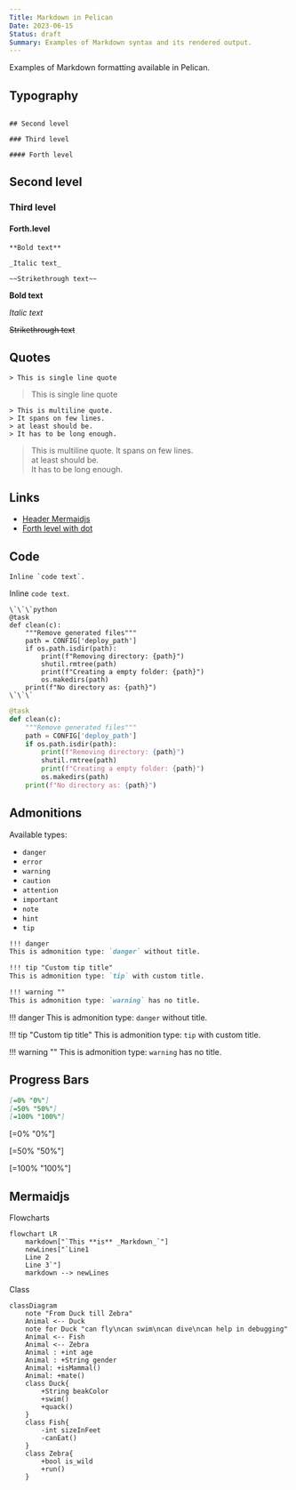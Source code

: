 ```yaml
---
Title: Markdown in Pelican
Date: 2023-06-15
Status: draft
Summary: Examples of Markdown syntax and its rendered output.
---
```


Examples of Markdown formatting available in Pelican.

## Typography

```

## Second level

### Third level

#### Forth level
```

## Second level

### Third level

#### Forth.level

```
**Bold text**

_Italic text_

~~Strikethrough text~~
```

**Bold text**

_Italic text_

~~Strikethrough text~~

## Quotes

```
> This is single line quote
```

> This is single line quote

```
> This is multiline quote.
> It spans on few lines.
> at least should be.
> It has to be long enough.
```

> This is multiline quote.
> It spans on few lines.  
> at least should be.  
> It has to be long enough.

## Links

-   [Header Mermaidjs](#mermaidjs)
-   [Forth level with dot](#forthlevel)

## Code

```
Inline `code text`.
```

Inline `code text`.

```
\`\`\`python
@task
def clean(c):
    """Remove generated files"""
    path = CONFIG['deploy_path']
    if os.path.isdir(path):
        print(f"Removing directory: {path}")
        shutil.rmtree(path)
        print(f"Creating a empty folder: {path}")
        os.makedirs(path)
    print(f"No directory as: {path}")
\`\`\`

```

```python
@task
def clean(c):
    """Remove generated files"""
    path = CONFIG['deploy_path']
    if os.path.isdir(path):
        print(f"Removing directory: {path}")
        shutil.rmtree(path)
        print(f"Creating a empty folder: {path}")
        os.makedirs(path)
    print(f"No directory as: {path}")
```

## Admonitions

Available types:

-   `danger`
-   `error`
-   `warning`
-   `caution`
-   `attention`
-   `important`
-   `note`
-   `hint`
-   `tip`

```markdown
!!! danger
This is admonition type: `danger` without title.

!!! tip "Custom tip title"
This is admonition type: `tip` with custom title.

!!! warning ""
This is admonition type: `warning` has no title.
```

!!! danger
This is admonition type: `danger` without title.

!!! tip "Custom tip title"
This is admonition type: `tip` with custom title.

!!! warning ""
This is admonition type: `warning` has no title.

## Progress Bars

```markdown
[=0% "0%"]
[=50% "50%"]
[=100% "100%"]
```

[=0% "0%"]

[=50% "50%"]

[=100% "100%"]

## Mermaidjs

Flowcharts

```mermaid
flowchart LR
    markdown["`This **is** _Markdown_`"]
    newLines["`Line1
    Line 2
    Line 3`"]
    markdown --> newLines
```

Class

```mermaid
classDiagram
    note "From Duck till Zebra"
    Animal <-- Duck
    note for Duck "can fly\ncan swim\ncan dive\ncan help in debugging"
    Animal <-- Fish
    Animal <-- Zebra
    Animal : +int age
    Animal : +String gender
    Animal: +isMammal()
    Animal: +mate()
    class Duck{
        +String beakColor
        +swim()
        +quack()
    }
    class Fish{
        -int sizeInFeet
        -canEat()
    }
    class Zebra{
        +bool is_wild
        +run()
    }

```
